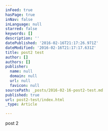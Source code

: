 ```yaml
---
inFeed: true
hasPage: true
inNav: false
inLanguage: null
starred: false
keywords: []
description: ''
datePublished: '2016-02-16T21:17:26.971Z'
dateModified: '2016-02-16T21:17:17.631Z'
title: post2 test
author: []
authors: []
publisher:
  name: null
  domain: null
  url: null
  favicon: null
sourcePath: _posts/2016-02-16-post2-test.md
published: true
url: post2-test/index.html
_type: Article

---
```

post 2